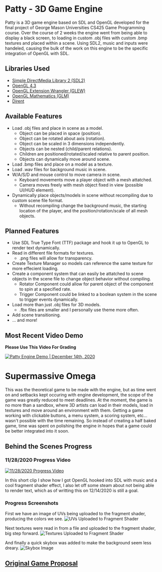 # Patty - 3D Game Engine
Patty is a 3D game engine based on SDL and OpenGL developed for the final project of George Mason Universities CS425 Game Programming course. Over the course of 2 weeks the engine went from being able to display a black screen, to loading in custom .obj files with custom .bmp textures and placed within a scene. Using SDL2, music and inputs were handeled, causing the bulk of the work on this engine to be the specific integration of OpenGL with SDL.

## Libraries Used
* [Simple DirectMedia Library 2 (SDL2)](https://www.libsdl.org/index.php)
* [OpenGL 4.3](https://www.opengl.org/)
* [OpenGL Extension Wrangler (GLEW)](http://glew.sourceforge.net/)
* [OpenGL Mathematics (GLM)](https://github.com/g-truc/glm)
* [Dirent](https://github.com/tronkko/dirent)

## Available Features
* Load .obj files and place in scene as a model.
  - Object can be placed in space (position).
  - Object can be rotated about axis (rotation).
  - Object can be scaled in 3 dimensions independently.
  - Objects can be nested (child/parent relations).
  - Children are positioned/rotated/scaled relative to parent position.
  - Objects can dynamically move around scene.
* Load .bmp files and place on a model as a texture.
* Load .wav files for background music in scene.
* W/A/S/D and mouse control to move camera in scene.
  - Keyboard movements move a player object with a mesh attatched.
  - Camera moves freely with mesh object fixed in view (possible UI/HUD element).
* Dynamically place objects/models in scene without recompiling due to custom scene file format.
  - Without recompiling change the background music, the starting location of the player, and the position/rotation/scale of all mesh objects.

## Planned Features
* Use SDL True Type Font (TTF) package and hook it up to OpenGL to render text dynamically.
* Read in different file formats for textures.
  - .png files will allow for transparency.
* Create Texture Manager so models can reference the same texture for more effecient loading.
* Create a component system that can easily be attatched to scene objects in the scene file to change object behavior without compiling.
  - Rotator Component could allow for parent object of the component to spin at a specified rate.
  - Trigger Component could be linked to a boolean system in the scene to trigger events dynamically.
* Load more than just .obj files for 3D models.
  - .fbx files are smaller and I personally use theme more often.
* Add scene transitioning.
* ... and more!

## Most Recent Video Demo
**Please Use This Video For Grading**

[![Patty Engine Demo | December 14th, 2020](https://img.youtube.com/vi/HwGO2-L7E-k/0.jpg)](https://www.youtube.com/watch?v=HwGO2-L7E-k)

# Supermassive Omega
This was the theoretical game to be made with the engine, but as time went on and setbacks kept occuring with engine development, the scope of the game was greatly reduced to meet deadlines. At the moment, the game is no more than a sandbox, where 3D artists can load in their models, load in textures and move around an environment with them. Getting a game working with clickable buttons, a menu system, a scoring system, etc... wasn't possible with the time remaining. So instead of creating a half baked game, time was spent on polishing the engine in hopes that a game could be better integrated into it soon.

## Behind the Scenes Progress
### 11/28/2020 Progress Video
[![11/28/2020 Progress Video](https://img.youtube.com/vi/1SMLMJfSh4g/0.jpg)](https://www.youtube.com/watch?v=1SMLMJfSh4g)

In this short clip I show how I got OpenGL hooked into SDL with music and a cool fragment shader effect, I also let off some steam about not being able to render text, which as of writting this on 12/14/2020 is still a goal.
### Progress Screenshots
First we have an image of UVs being uploaded to the fragment shader, producing the colors we see.
![UVs Uploaded to Fragment Shader](https://raw.githubusercontent.com/IanStJohn/PattyEngine/main/wiki/imgs/uvs.png)

Next textures were read in from a file and uploaded to the fragment shader, big step forward.
![Textures Uploaded to Fragment Shader](https://raw.githubusercontent.com/IanStJohn/PattyEngine/main/wiki/imgs/textures.png)

And finally a quick skybox was added to make the background seem less dreary.
![Skybox Image](https://raw.githubusercontent.com/IanStJohn/PattyEngine/main/wiki/imgs/skybox.png)

## [Original Game Proposal](https://github.com/IanStJohn/PattyEngine/blob/main/wiki/docs/final_project_proposal.pdf)
